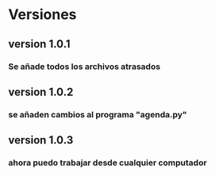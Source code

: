 # Versiones
## version 1.0.1
### Se añade todos los archivos atrasados
## version 1.0.2
### se añaden cambios al programa "agenda.py"
## version 1.0.3
### ahora puedo trabajar desde cualquier computador

